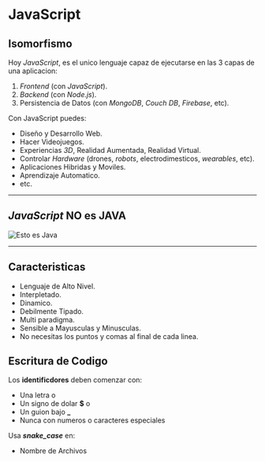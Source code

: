 # JavaScript

## Isomorfismo
Hoy _JavaScript_, es el unico lenguaje capaz de ejecutarse en las 3 capas de una aplicacion:

1. _Frontend_ (con _JavaScript_).
1. _Backend_ (con _Node.js_).
1. Persistencia de Datos (con _MongoDB_, _Couch DB_, _Firebase_, etc).

Con JavaScript puedes:

- Diseño y Desarrollo Web.
- Hacer Videojuegos.
- Experiencias _3D_, Realidad Aumentada, Realidad Virtual.
- Controlar _Hardware_ (drones, _robots_, electrodimesticos, _wearables_, etc).
- Aplicaciones Hibridas y Moviles.
- Aprendizaje Automatico.
- etc.

---

## _JavaScript_ NO es JAVA

![Esto es Java](https://upload.wikimedia.org/wikipedia/commons/thumb/2/26/Spotify_logo_with_text.svg/250px-Spotify_logo_with_text.svg.png)

---

## Caracteristicas

- Lenguaje de Alto Nivel.
- Interpletado.
- Dinamico.
- Debilmente Tipado.
- Multi paradigma.
- Sensible a Mayusculas y Minusculas.
- No necesitas los puntos y comas al final de cada linea.

## Escritura de Codigo

Los **identificdores** deben comenzar con:

- Una letra o
- Un signo de dolar **\$** o
- Un guion bajo **\_**
- Nunca con numeros o caracteres especiales

Usa **<i>snake_case</i>** en:

- Nombre de Archivos